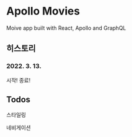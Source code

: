 # Apollo Movies

Moive app built with React, Apollo and GraphQL

## 히스토리

### 2022. 3. 13.

시작! 종료!

## Todos

스타일링

네비게이션

